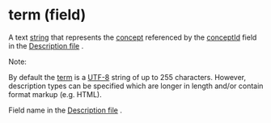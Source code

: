 # term (field)

A text [string](https://confluence.ihtsdotools.org/display/DOCGLOSS/string "Glossary link: string") that represents the [concept](https://confluence.ihtsdotools.org/display/DOCGLOSS/concept "Glossary link: concept") referenced by the [conceptId](https://confluence.ihtsdotools.org/display/DOCGLOSS/conceptId "Glossary link: conceptId") field in the [Description file](https://confluence.ihtsdotools.org/display/DOCGLOSS/Description+file "Glossary link: Description file") . 

Note: 

By default the [term](https://confluence.ihtsdotools.org/display/DOCGLOSS/term "Glossary link: term") is a [UTF-8](https://confluence.ihtsdotools.org/display/DOCGLOSS/UTF-8 "Glossary link: UTF-8") string of up to 255 characters. However, description types can be specified which are longer in length and/or contain format markup (e.g. HTML). 

Field name in the [Description file](https://confluence.ihtsdotools.org/display/DOCGLOSS/Description+file "Glossary link: Description file") . 
